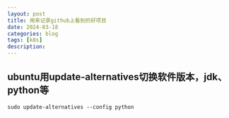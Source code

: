 ```yaml
---
layout: post
title: 用来记录github上看到的好项目
date: 2024-03-18
categories: blog
tags: [k8s]
description: 
---
```


## ubuntu用update-alternatives切换软件版本，jdk、python等
```
sudo update-alternatives --config python
```
